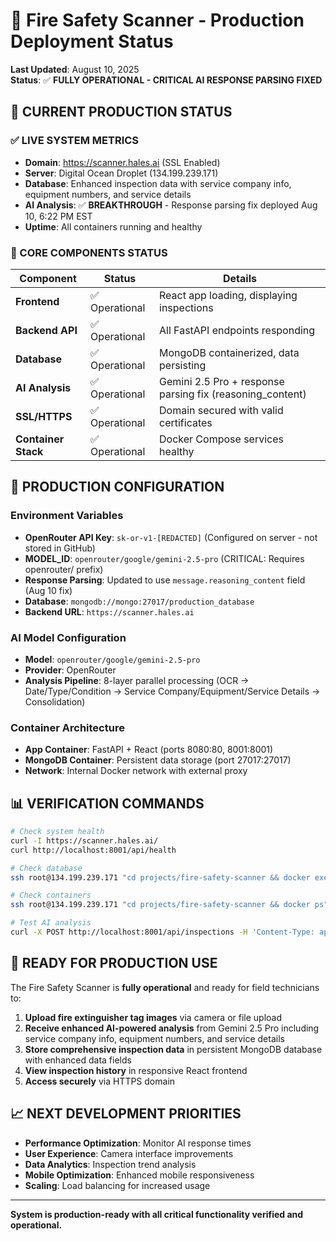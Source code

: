 # 🚀 Fire Safety Scanner - Production Deployment Status

**Last Updated**: August 10, 2025  
**Status**: ✅ **FULLY OPERATIONAL - CRITICAL AI RESPONSE PARSING FIXED**

## 🎯 **CURRENT PRODUCTION STATUS**

### **✅ LIVE SYSTEM METRICS**
- **Domain**: https://scanner.hales.ai (SSL Enabled)
- **Server**: Digital Ocean Droplet (134.199.239.171)
- **Database**: Enhanced inspection data with service company info, equipment numbers, and service details
- **AI Analysis**: ✅ **BREAKTHROUGH** - Response parsing fix deployed Aug 10, 6:22 PM EST
- **Uptime**: All containers running and healthy

### **🔧 CORE COMPONENTS STATUS**

| Component | Status | Details |
|-----------|--------|---------|
| **Frontend** | ✅ Operational | React app loading, displaying inspections |
| **Backend API** | ✅ Operational | All FastAPI endpoints responding |
| **Database** | ✅ Operational | MongoDB containerized, data persisting |
| **AI Analysis** | ✅ Operational | Gemini 2.5 Pro + response parsing fix (reasoning_content) |
| **SSL/HTTPS** | ✅ Operational | Domain secured with valid certificates |
| **Container Stack** | ✅ Operational | Docker Compose services healthy |

## 🔑 **PRODUCTION CONFIGURATION**

### **Environment Variables**
- **OpenRouter API Key**: `sk-or-v1-[REDACTED]` (Configured on server - not stored in GitHub)
- **MODEL_ID**: `openrouter/google/gemini-2.5-pro` (CRITICAL: Requires openrouter/ prefix)
- **Response Parsing**: Updated to use `message.reasoning_content` field (Aug 10 fix)
- **Database**: `mongodb://mongo:27017/production_database`
- **Backend URL**: `https://scanner.hales.ai`

### **AI Model Configuration**
- **Model**: `openrouter/google/gemini-2.5-pro`
- **Provider**: OpenRouter
- **Analysis Pipeline**: 8-layer parallel processing (OCR → Date/Type/Condition → Service Company/Equipment/Service Details → Consolidation)

### **Container Architecture**
- **App Container**: FastAPI + React (ports 8080:80, 8001:8001)
- **MongoDB Container**: Persistent data storage (port 27017:27017)
- **Network**: Internal Docker network with external proxy

## 📊 **VERIFICATION COMMANDS**

```bash
# Check system health
curl -I https://scanner.hales.ai/
curl http://localhost:8001/api/health

# Check database
ssh root@134.199.239.171 "cd projects/fire-safety-scanner && docker exec fire-safety-scanner-mongo-1 mongosh production_database --eval 'db.inspections.countDocuments()'"

# Check containers
ssh root@134.199.239.171 "cd projects/fire-safety-scanner && docker ps"

# Test AI analysis
curl -X POST http://localhost:8001/api/inspections -H 'Content-Type: application/json' -d '{"location":"test","image_base64":"[BASE64]","notes":"test"}'
```

## 🎯 **READY FOR PRODUCTION USE**

The Fire Safety Scanner is **fully operational** and ready for field technicians to:

1. **Upload fire extinguisher tag images** via camera or file upload
2. **Receive enhanced AI-powered analysis** from Gemini 2.5 Pro including service company info, equipment numbers, and service details
3. **Store comprehensive inspection data** in persistent MongoDB database with enhanced data fields
4. **View inspection history** in responsive React frontend
5. **Access securely** via HTTPS domain

## 📈 **NEXT DEVELOPMENT PRIORITIES**

- **Performance Optimization**: Monitor AI response times
- **User Experience**: Camera interface improvements
- **Data Analytics**: Inspection trend analysis
- **Mobile Optimization**: Enhanced mobile responsiveness
- **Scaling**: Load balancing for increased usage

---

**System is production-ready with all critical functionality verified and operational.**